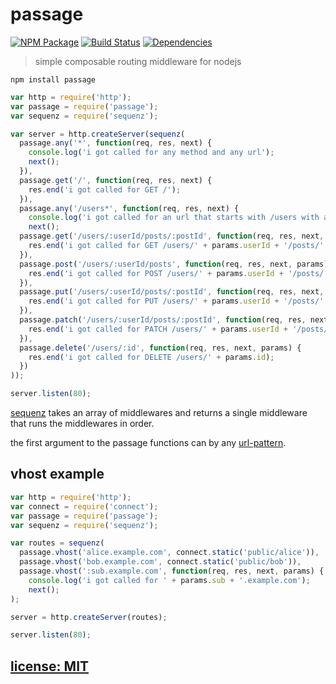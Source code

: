 # passage

[![NPM Package](https://img.shields.io/npm/v/passage.svg?style=flat)](https://www.npmjs.org/package/passage)
[![Build Status](https://travis-ci.org/snd/passage.svg?branch=master)](https://travis-ci.org/snd/passage/branches)
[![Dependencies](https://david-dm.org/snd/passage.svg)](https://david-dm.org/snd/passage)

> simple composable routing middleware for nodejs

```
npm install passage
```

```javascript
var http = require('http');
var passage = require('passage');
var sequenz = require('sequenz');

var server = http.createServer(sequenz(
  passage.any('*', function(req, res, next) {
    console.log('i got called for any method and any url');
    next();
  }),
  passage.get('/', function(req, res, next) {
    res.end('i got called for GET /');
  }),
  passage.any('/users*', function(req, res, next) {
    console.log('i got called for an url that starts with /users with any method');
    next();
  passage.get('/users/:userId/posts/:postId', function(req, res, next, params) {
    res.end('i got called for GET /users/' + params.userId + '/posts/' + params.postId);
  }),
  passage.post('/users/:userId/posts', function(req, res, next, params) {
    res.end('i got called for POST /users/' + params.userId + '/posts/');
  }),
  passage.put('/users/:userId/posts/:postId', function(req, res, next, params) {
    res.end('i got called for PUT /users/' + params.userId + '/posts/' + params.postId);
  }),
  passage.patch('/users/:userId/posts/:postId', function(req, res, next, params) {
    res.end('i got called for PATCH /users/' + params.userId + '/posts/' + params.postId);
  }),
  passage.delete('/users/:id', function(req, res, next, params) {
    res.end('i got called for DELETE /users/' + params.id);
  })
));

server.listen(80);
```

[sequenz](https://github.com/snd/sequenz) takes an array of middlewares
and returns a single middleware that runs the middlewares in order.

the first argument to the passage functions can by any [url-pattern](https://github.com/snd/url-pattern).

## vhost example

```javascript
var http = require('http');
var connect = require('connect');
var passage = require('passage');
var sequenz = require('sequenz');

var routes = sequenz(
  passage.vhost('alice.example.com', connect.static('public/alice')),
  passage.vhost('bob.example.com', connect.static('public/bob')),
  passage.vhost(':sub.example.com', function(req, res, next, params) {
    console.log('i got called for ' + params.sub + '.example.com');
    next();
);

server = http.createServer(routes);

server.listen(80);
```

## [license: MIT](LICENSE)
